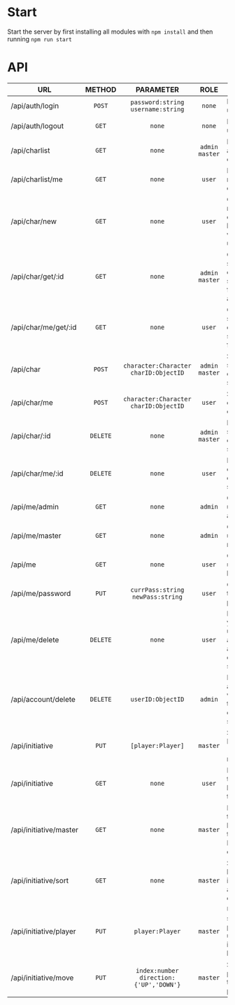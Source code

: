 # Start

Start the server by first installing all modules with ``npm install`` and then 
running ``npm run start``

# API

| URL                    |  METHOD  |                  PARAMETER                   |         ROLE         | DESCR.                                                    | Return                                  |
|------------------------|:--------:|:--------------------------------------------:|:--------------------:|-----------------------------------------------------------|-----------------------------------------|
| /api/auth/login        |  `POST`  |   `password:string` <br/>`username:string`   |        `none`        | Logs the user in                                          | `none`                                  |
| /api/auth/logout       |  `GET`   |                    `none`                    |        `none`        | Logs the user out                                         | `none`                                  |
| /api/charlist          |  `GET`   |                    `none`                    | `admin`<br/>`master` | List with all characters                                  | `[{_id:ObjectID, character:Character}]` |
 | /api/charlist/me       |  `GET`   |                    `none`                    |        `user`        | List with my characters                                   | `[{_id:ObjectID, character:Character}]` |
| /api/char/new          |  `GET`   |                    `none`                    |        `user`        | Creates a new character, links it with the user           | `{_id:ObjectID}`                        |
| /api/char/get/:id      |  `GET`   |                    `none`                    | `admin`<br/>`master` | Gets a specified character sheet from anyone              | `{_id:ObjectID, character:Character }`  |
| /api/char/me/get/:id   |  `GET`   |                    `none`                    |        `user`        | Gets a specified character sheet from me                  | `{_id:ObjectID, character:Character }`  |
| /api/char              |  `POST`  | `character:Character`<br/>`charID:ObjectID`  | `admin`<br/>`master` | Saves the someones character sheet                        | `none`                                  |
| /api/char/me           |  `POST`  | `character:Character`<br/>`charID:ObjectID`  |        `user`        | Saves one of my characters                                | `none`                                  |
| /api/char/:id          | `DELETE` |                    `none`                    | `admin`<br/>`master` | Deletes someones character sheet                          | `none`                                  |
| /api/char/me/:id       | `DELETE` |                    `none`                    |        `user`        | Deletes one of my character sheets                        | `none`                                  |
| /api/me/admin          |  `GET`   |                    `none`                    |       `admin`        | Gets if user is admin                                     | `none`                                  |
| /api/me/master         |  `GET`   |                    `none`                    |       `admin`        | Gets if user is master                                    | `none`                                  |
| /api/me                |  `GET`   |                    `none`                    |        `user`        | Gets if user is logged in                                 | `none`                                  |
| /api/me/password       |  `PUT`   |    `currPass:string`<br/>`newPass:string`    |        `user`        | Changes the user password                                 | `none`                                  |
| /api/me/delete         | `DELETE` |                    `none`                    |        `user`        | Deletes your own user account + all your character sheets | `none`                                  |
| /api/account/delete    | `DELETE` |              `userID:ObjectID`               |       `admin`        | Deletes an account with all their character sheets        | `none`                                  |
| /api/initiative        |  `PUT`   |              `[player:Player]`               |       `master`       | Saves the Players (including npc)                         | `none`                                  |
| /api/initiative        |  `GET`   |                    `none`                    |        `user`        | Retrieves the Player list for table                       | `[player:Player]`                       |
| /api/initiative/master |  `GET`   |                    `none`                    |       `master`       | Retrieves the Player list for table and Master enabled    | `[player:Player]`                       |
| /api/initiative/sort   |  `GET`   |                    `none`                    |       `master`       | Sorts the list by initiative and turn order               | `none`                                  |
| /api/initiative/player |  `PUT`   |               `player:Player`                |       `master`       | Updates a single player, uniquely identified by turn nr   | `none`                                  |
| /api/initiative/move   |  `PUT`   | `index:number`<br/>`direction:{'UP','DOWN'}` |       `master`       | Swaps the position of two players                         | `none`                                  |
